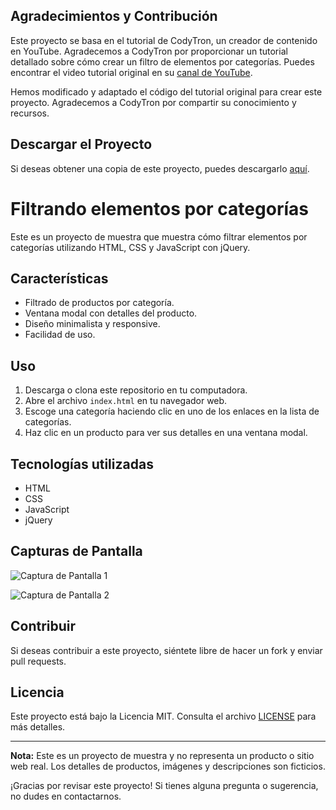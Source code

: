 ## Agradecimientos y Contribución

Este proyecto se basa en el tutorial de CodyTron, un creador de contenido en YouTube. Agradecemos a CodyTron por proporcionar un tutorial detallado sobre cómo crear un filtro de elementos por categorías. Puedes encontrar el video tutorial original en su [canal de YouTube](https://www.youtube.com/watch?v=UH7Xtn4J5ZM).

Hemos modificado y adaptado el código del tutorial original para crear este proyecto. Agradecemos a CodyTron por compartir su conocimiento y recursos.

## Descargar el Proyecto

Si deseas obtener una copia de este proyecto, puedes descargarlo [aquí](https://www.mediafire.com/file/cc98g19amm721s6/Filtrando_elemetos.rar).

# Filtrando elementos por categorías

Este es un proyecto de muestra que muestra cómo filtrar elementos por categorías utilizando HTML, CSS y JavaScript con jQuery.

## Características

- Filtrado de productos por categoría.
- Ventana modal con detalles del producto.
- Diseño minimalista y responsive.
- Facilidad de uso.

## Uso

1. Descarga o clona este repositorio en tu computadora.
2. Abre el archivo `index.html` en tu navegador web.
3. Escoge una categoría haciendo clic en uno de los enlaces en la lista de categorías.
4. Haz clic en un producto para ver sus detalles en una ventana modal.

## Tecnologías utilizadas

- HTML
- CSS
- JavaScript
- jQuery

## Capturas de Pantalla

![Captura de Pantalla 1](screenshots/screenshot1.png)

![Captura de Pantalla 2](screenshots/screenshot2.png)

## Contribuir

Si deseas contribuir a este proyecto, siéntete libre de hacer un fork y enviar pull requests.

## Licencia

Este proyecto está bajo la Licencia MIT. Consulta el archivo [LICENSE](LICENSE) para más detalles.

---

**Nota:** Este es un proyecto de muestra y no representa un producto o sitio web real. Los detalles de productos, imágenes y descripciones son ficticios.

¡Gracias por revisar este proyecto! Si tienes alguna pregunta o sugerencia, no dudes en contactarnos.
